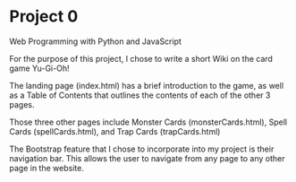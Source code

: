 # Project 0

Web Programming with Python and JavaScript

For the purpose of this project, I chose to write a short Wiki on the card game Yu-Gi-Oh! 

The landing page (index.html) has a brief introduction to the game, as well as a Table of Contents that outlines the contents 
of each of the other 3 pages.

Those three other pages include Monster Cards (monsterCards.html), Spell Cards (spellCards.html), and Trap Cards (trapCards.html)

The Bootstrap feature that I chose to incorporate into my project is their navigation bar. This allows the user to navigate
from any page to any other page in the website. 